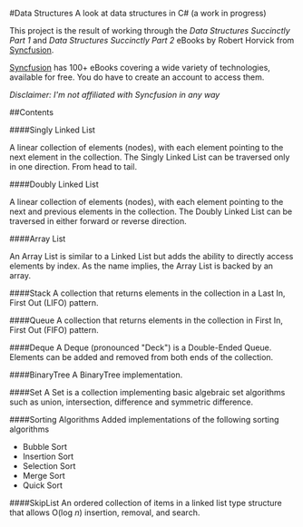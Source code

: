 #Data Structures
A look at data structures in C# (a work in progress)

This project is the result of working through the *Data Structures Succinctly Part 1* and *Data Structures Succinctly Part 2* eBooks by Robert Horvick from [Syncfusion](https://www.syncfusion.com).

[Syncfusion](https://www.syncfusion.com) has 100+ eBooks covering a wide variety of technologies, available for free.  You do have to create an account to access them.

*Disclaimer: I'm not affiliated with Syncfusion in any way*

##Contents

####Singly Linked List

A linear collection of elements (nodes), with each element pointing to the next element in the collection.  The Singly Linked List can be traversed only in one direction.  From head to tail.

####Doubly Linked List

A linear collection of elements (nodes), with each element pointing to the next and previous elements in the collection.  The Doubly Linked List can be traversed in either forward or reverse direction.

####Array List

An Array List is similar to a Linked List but adds the ability to directly access elements by index.  As the name implies, the Array List is backed by an array.

####Stack
A collection that returns elements in the collection in a Last In, First Out (LIFO) pattern.

####Queue
A collection that returns elements in the collection in First In, First Out (FIFO) pattern.

####Deque
A Deque (pronounced "Deck") is a Double-Ended Queue.  Elements can be added and removed from both ends of the collection.

####BinaryTree
A BinaryTree implementation.

####Set
A Set is a collection implementing basic algebraic set algorithms such as union, intersection, difference and symmetric difference.

####Sorting Algorithms
Added implementations of the following sorting algorithms

- Bubble Sort
- Insertion Sort
- Selection Sort
- Merge Sort
- Quick Sort

####SkipList
An ordered collection of items in a linked list type structure that allows O(log *n*) insertion, removal, and search.